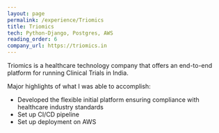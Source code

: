 ```yaml
---
layout: page
permalink: /experience/Triomics
title: Triomics
tech: Python-Django, Postgres, AWS
reading_order: 6
company_url: https://triomics.in
---
```

Triomics is a healthcare technology company that offers an end-to-end platform for running Clinical Trials in India.

Major highlights of what I was able to accomplish:
- Developed the flexible initial platform ensuring compliance with healthcare industry standards
- Set up CI/CD pipeline
- Set up deployment on AWS

